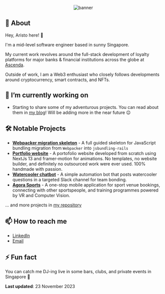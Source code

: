 <p align="center">
    <img
      alt="banner"
      src=https://cdn.hashnode.com/res/hashnode/image/upload/v1680416753088/BXvTFvbI4.png?w=1000&h=250&fit=crop&crop=entropy&auto=compress,format&format=webp"
    />
</p>

## 💬 About

Hey, Aristo here! 👋

I'm a mid-level software engineer based in sunny Singapore.

My current work revolves around the full-stack development of loyalty platforms for major banks & financial institutions across the globe at [Ascenda](https://www.ascenda.com/).

Outside of work, I am a Web3 enthusiast who closely follows developments around cryptocurrency, smart contracts, and NFTs.

## 🔭 I’m currently working on

- Starting to share some of my adventurous projects. You can read about them in [my blog](https://blog.wilbertaristo.com)! Will be adding more in the near future 😉

## 🛠️ Notable Projects

- [**Webpacker migration skeleton**](https://blog.wilbertaristo.com/webpacker-to-jsbundling-rails-migration) - A full guided skeleton for JavaScript bundling migration from `Webpacker` into `jsbundling-rails`
- [**Portfolio website**](https://wilbertaristo.com) - A portofolio website developed from scratch using NextJs 13 and framer-motion for animations. No templates, no website builder, and definitely no outsourced work were ever used. 100% handmade with passion.
- [**Watercooler chatbot**](https://blog.wilbertaristo.com/homemade-watercooler-chat-bot) - A simple automation bot that posts watercooler questions in a targeted Slack channel for team bonding.
- [**Agora Sports**](https://capstone2021.sutd.edu.sg/projects/agora-sports) - A one-stop mobile application for sport venue bookings, connecting with other sportspeople, and training programmes powered by VR and Computer Vision.

... and more projects in [my repository](https://github.com/wilbertaristo?tab=repositories)

## 📫 How to reach me

- [LinkedIn](https://www.linkedin.com/in/wilbertaristo/)
- [Email](mailto:wilbert.aristo@hotmail.com)

## ⚡ Fun fact

You can catch me DJ-ing live in some bars, clubs, and private events in Singapore 🌴

**Last updated**: 23 November 2023
